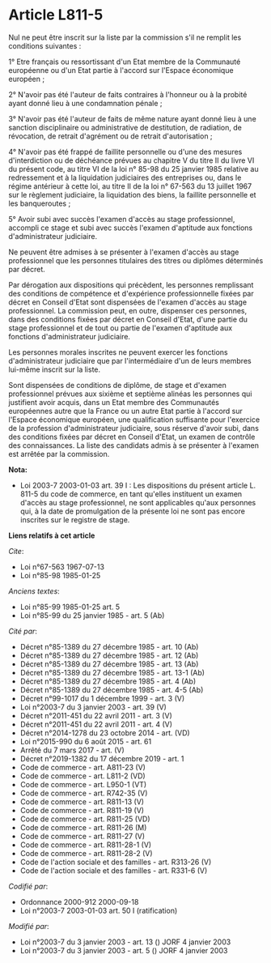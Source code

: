 # Article L811-5

Nul ne peut être inscrit sur la liste par la commission s'il ne remplit les conditions suivantes :

1° Etre français ou ressortissant d'un Etat membre de la Communauté européenne ou d'un Etat partie à l'accord sur l'Espace
économique européen ;

2° N'avoir pas été l'auteur de faits contraires à l'honneur ou à la probité ayant donné lieu à une condamnation pénale ;

3° N'avoir pas été l'auteur de faits de même nature ayant donné lieu à une sanction disciplinaire ou administrative de
destitution, de radiation, de révocation, de retrait d'agrément ou de retrait d'autorisation ;

4° N'avoir pas été frappé de faillite personnelle ou d'une des mesures d'interdiction ou de déchéance prévues au chapitre V
du titre II du livre VI du présent code, au titre VI de la loi n° 85-98 du 25 janvier 1985 relative au redressement et à la
liquidation judiciaires des entreprises ou, dans le régime antérieur à cette loi, au titre II de la loi n° 67-563 du 13
juillet 1967 sur le règlement judiciaire, la liquidation des biens, la faillite personnelle et les banqueroutes ;

5° Avoir subi avec succès l'examen d'accès au stage professionnel, accompli ce stage et subi avec succès l'examen d'aptitude
aux fonctions d'administrateur judiciaire.

Ne peuvent être admises à se présenter à l'examen d'accès au stage professionnel que les personnes titulaires des titres ou
diplômes déterminés par décret.

Par dérogation aux dispositions qui précèdent, les personnes remplissant des conditions de compétence et d'expérience
professionnelle fixées par décret en Conseil d'Etat sont dispensées de l'examen d'accès au stage professionnel. La commission
peut, en outre, dispenser ces personnes, dans des conditions fixées par décret en Conseil d'Etat, d'une partie du stage
professionnel et de tout ou partie de l'examen d'aptitude aux fonctions d'administrateur judiciaire.

Les personnes morales inscrites ne peuvent exercer les fonctions d'administrateur judiciaire que par l'intermédiaire d'un de
leurs membres lui-même inscrit sur la liste.

Sont dispensées de conditions de diplôme, de stage et d'examen professionnel prévues aux sixième et septième alinéas les
personnes qui justifient avoir acquis, dans un Etat membre des Communautés européennes autre que la France ou un autre Etat
partie à l'accord sur l'Espace économique européen, une qualification suffisante pour l'exercice de la profession
d'administrateur judiciaire, sous réserve d'avoir subi, dans des conditions fixées par décret en Conseil d'Etat, un examen de
contrôle des connaissances. La liste des candidats admis à se présenter à l'examen est arrêtée par la commission.

**Nota:**

- Loi 2003-7 2003-01-03 art. 39 I : Les dispositions du présent article L. 811-5 du code de commerce, en tant qu'elles
instituent un examen d'accès au stage professionnel, ne sont applicables qu'aux personnes qui, à la date de promulgation de
la présente loi ne sont pas encore inscrites sur le registre de stage.

**Liens relatifs à cet article**

_Cite_:

  - Loi n°67-563 1967-07-13
  - Loi n°85-98 1985-01-25

_Anciens textes_:

  - Loi n°85-99 1985-01-25 art. 5
  - Loi n°85-99 du 25 janvier 1985 - art. 5 (Ab)

_Cité par_:

  - Décret n°85-1389 du 27 décembre 1985 - art. 10 (Ab)
  - Décret n°85-1389 du 27 décembre 1985 - art. 12 (Ab)
  - Décret n°85-1389 du 27 décembre 1985 - art. 13 (Ab)
  - Décret n°85-1389 du 27 décembre 1985 - art. 13-1 (Ab)
  - Décret n°85-1389 du 27 décembre 1985 - art. 4 (Ab)
  - Décret n°85-1389 du 27 décembre 1985 - art. 4-5 (Ab)
  - Décret n°99-1017 du 1 décembre 1999 - art. 3 (V)
  - Loi n°2003-7 du 3 janvier 2003 - art. 39 (V)
  - Décret n°2011-451 du 22 avril 2011 - art. 3 (V)
  - Décret n°2011-451 du 22 avril 2011 - art. 4 (V)
  - Décret n°2014-1278 du 23 octobre 2014 - art. (VD)
  - Loi n°2015-990 du 6 août 2015 - art. 61
  - Arrêté du 7 mars 2017 - art. (V)
  - Décret n°2019-1382 du 17 décembre 2019 - art. 1
  - Code de commerce - art. A811-23 (V)
  - Code de commerce - art. L811-2 (VD)
  - Code de commerce - art. L950-1 (VT)
  - Code de commerce - art. R742-35 (V)
  - Code de commerce - art. R811-13 (V)
  - Code de commerce - art. R811-19 (V)
  - Code de commerce - art. R811-25 (VD)
  - Code de commerce - art. R811-26 (M)
  - Code de commerce - art. R811-27 (V)
  - Code de commerce - art. R811-28-1 (V)
  - Code de commerce - art. R811-28-2 (V)
  - Code de l'action sociale et des familles - art. R313-26 (V)
  - Code de l'action sociale et des familles - art. R331-6 (V)

_Codifié par_:

  - Ordonnance 2000-912 2000-09-18
  - Loi n°2003-7 2003-01-03 art. 50 I (ratification)

_Modifié par_:

  - Loi n°2003-7 du 3 janvier 2003 - art. 13 () JORF 4 janvier 2003
  - Loi n°2003-7 du 3 janvier 2003 - art. 5 () JORF 4 janvier 2003
